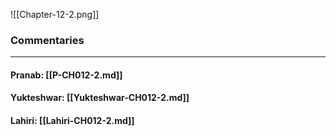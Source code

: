 ![[Chapter-12-2.png]]

### Commentaries

---

#### Pranab: [[P-CH012-2.md]]

#### Yukteshwar: [[Yukteshwar-CH012-2.md]]

#### Lahiri: [[Lahiri-CH012-2.md]]
